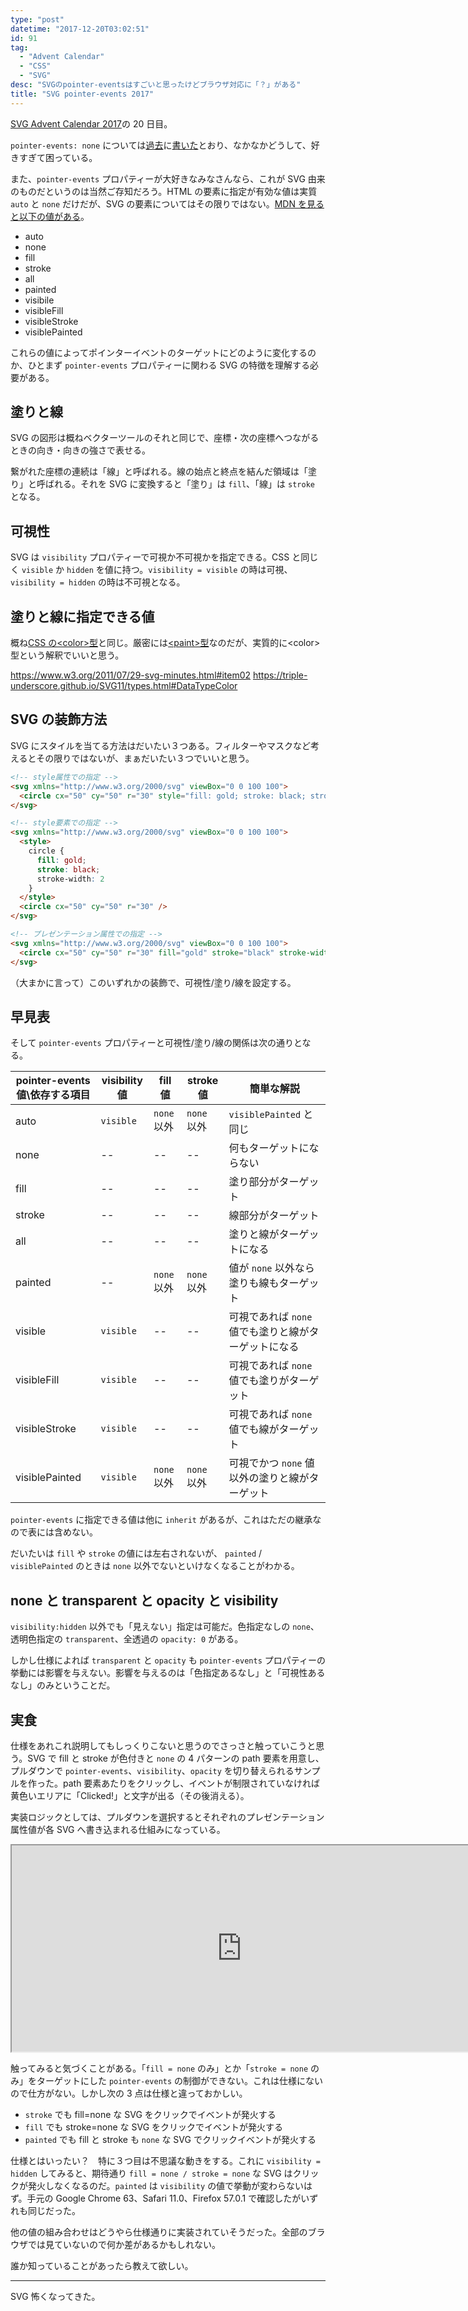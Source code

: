 ```yaml
---
type: "post"
datetime: "2017-12-20T03:02:51"
id: 91
tag:
  - "Advent Calendar"
  - "CSS"
  - "SVG"
desc: "SVGのpointer-eventsはすごいと思ったけどブラウザ対応に「？」がある"
title: "SVG pointer-events 2017"
---
```


[SVG Advent Calendar 2017](https://adventar.org/calendars/2475)の 20 日目。

`pointer-events: none` については[過去](http://dskd.jp/archives/7.html)に[書いた](http://dskd.jp/archives/85.html)とおり、なかなかどうして、好きすぎて困っている。

また、`pointer-events` プロパティーが大好きなみなさんなら、これが SVG 由来のものだというのは当然ご存知だろう。HTML の要素に指定が有効な値は実質 `auto` と `none` だけだが、SVG の要素についてはその限りではない。[MDN を見ると以下の値がある](https://developer.mozilla.org/ja/docs/Web/CSS/pointer-events)。

- auto
- none
- fill
- stroke
- all
- painted
- visibile
- visibleFill
- visibleStroke
- visiblePainted

これらの値によってポインターイベントのターゲットにどのように変化するのか、ひとまず `pointer-events` プロパティーに関わる SVG の特徴を理解する必要がある。

## 塗りと線

SVG の図形は概ねベクターツールのそれと同じで、座標・次の座標へつながるときの向き・向きの強さで表せる。

繋がれた座標の連続は「線」と呼ばれる。線の始点と終点を結んだ領域は「塗り」と呼ばれる。それを SVG に変換すると「塗り」は `fill`、「線」は `stroke` となる。

## 可視性

SVG は `visibility` プロパティーで可視か不可視かを指定できる。CSS と同じく `visible` か `hidden` を値に持つ。`visibility = visible` の時は可視、`visibility = hidden` の時は不可視となる。

## 塗りと線に指定できる値

概ね[CSS の&lt;color&gt;型](https://www.w3.org/TR/css3-color/#valuea-def-color)と同じ。厳密には[&lt;paint&gt;型](https://www.w3.org/TR/SVG2/painting.html#SpecifyingPaint)なのだが、実質的に&lt;color&gt;型という解釈でいいと思う。

https://www.w3.org/2011/07/29-svg-minutes.html#item02
https://triple-underscore.github.io/SVG11/types.html#DataTypeColor

## SVG の装飾方法

SVG にスタイルを当てる方法はだいたい３つある。フィルターやマスクなど考えるとその限りではないが、まぁだいたい３つでいいと思う。

<!-- prettier-ignore -->
```html
<!-- style属性での指定 -->
<svg xmlns="http://www.w3.org/2000/svg" viewBox="0 0 100 100">
  <circle cx="50" cy="50" r="30" style="fill: gold; stroke: black; stroke-width: 2" />
</svg>
```

<!-- prettier-ignore -->
```html
<!-- style要素での指定 -->
<svg xmlns="http://www.w3.org/2000/svg" viewBox="0 0 100 100">
  <style>
    circle {
      fill: gold;
      stroke: black;
      stroke-width: 2
    }
  </style>
  <circle cx="50" cy="50" r="30" />
</svg>
```

<!-- prettier-ignore -->
```html
<!-- プレゼンテーション属性での指定 -->
<svg xmlns="http://www.w3.org/2000/svg" viewBox="0 0 100 100">
  <circle cx="50" cy="50" r="30" fill="gold" stroke="black" stroke-width="2" />
</svg>
```

（大まかに言って）このいずれかの装飾で、可視性/塗り/線を設定する。

## 早見表

そして `pointer-events` プロパティーと可視性/塗り/線の関係は次の通りとなる。

| pointer-events 値\依存する項目 | visibility 値 | fill 値     | stroke 値   | 簡単な解説                                           |
| ------------------------------ | ------------- | ----------- | ----------- | ---------------------------------------------------- |
| auto                           | `visible`     | `none` 以外 | `none` 以外 | `visiblePainted` と同じ                              |
| none                           | --            | --          | --          | 何もターゲットにならない                             |
| fill                           | --            | --          | --          | 塗り部分がターゲット                                 |
| stroke                         | --            | --          | --          | 線部分がターゲット                                   |
| all                            | --            | --          | --          | 塗りと線がターゲットになる                           |
| painted                        | --            | `none` 以外 | `none` 以外 | 値が `none` 以外なら塗りも線もターゲット             |
| visible                        | `visible`     | --          | --          | 可視であれば `none` 値でも塗りと線がターゲットになる |
| visibleFill                    | `visible`     | --          | --          | 可視であれば `none` 値でも塗りがターゲット           |
| visibleStroke                  | `visible`     | --          | --          | 可視であれば `none` 値でも線がターゲット             |
| visiblePainted                 | `visible`     | `none` 以外 | `none` 以外 | 可視でかつ `none` 値以外の塗りと線がターゲット       |

`pointer-events` に指定できる値は他に `inherit` があるが、これはただの継承なので表には含めない。

だいたいは `fill` や `stroke` の値には左右されないが、 `painted` / `visiblePainted` のときは `none` 以外でないといけなくなることがわかる。

## none と transparent と opacity と visibility

`visibility:hidden` 以外でも「見えない」指定は可能だ。色指定なしの `none`、透明色指定の `transparent`、全透過の `opacity: 0` がある。

しかし仕様によれば `transparent` と `opacity` も `pointer-events` プロパティーの挙動には影響を与えない。影響を与えるのは「色指定あるなし」と「可視性あるなし」のみということだ。

## 実食

仕様をあれこれ説明してもしっくりこないと思うのでさっさと触っていこうと思う。SVG で fill と stroke が色付きと `none` の 4 パターンの path 要素を用意し、プルダウンで `pointer-events`、`visibility`、`opacity` を切り替えられるサンプルを作った。path 要素あたりをクリックし、イベントが制限されていなければ黄色いエリアに「Clicked!」と文字が出る（その後消える）。

実装ロジックとしては、プルダウンを選択するとそれぞれのプレゼンテーション属性値が各 SVG へ書き込まれる仕組みになっている。

<iframe width="736" height="330" src="https://jsfiddle.net/maumqdrv/1/embedded/result,html,css,js/" allowfullscreen></iframe>

触ってみると気づくことがある。「`fill = none` のみ」とか「`stroke = none` のみ」をターゲットにした `pointer-events` の制御ができない。これは仕様にないので仕方がない。しかし次の 3 点は仕様と違っておかしい。

- `stroke` でも fill=none な SVG をクリックでイベントが発火する
- `fill` でも stroke=none な SVG をクリックでイベントが発火する
- `painted` でも fill と stroke も `none` な SVG でクリックイベントが発火する

仕様とはいったい？　特に３つ目は不思議な動きをする。これに `visibility = hidden` してみると、期待通り `fill = none / stroke = none` な SVG はクリックが発火しなくなるのだ。`painted` は `visibility` の値で挙動が変わらないはず。手元の Google Chrome 63、Safari 11.0、Firefox 57.0.1 で確認したがいずれも同じだった。

他の値の組み合わせはどうやら仕様通りに実装されていそうだった。全部のブラウザでは見ていないので何か差があるかもしれない。

誰か知っていることがあったら教えて欲しい。

---

SVG 怖くなってきた。
